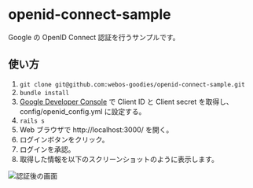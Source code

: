 openid-connect-sample
=====================

Google の OpenID Connect 認証を行うサンプルです。

使い方
-----

1. `git clone git@github.com:webos-goodies/openid-connect-sample.git`
2. `bundle install`
3. [Google Developer Console](https://console.developers.google.com/) で Client ID と Client secret を取得し、 config/openid_config.yml に設定する。
4. `rails s`
5. Web ブラウザで http://localhost:3000/ を開く。
6. ログインボタンをクリック。
7. ログインを承認。
8. 取得した情報を以下のスクリーンショットのように表示します。

![認証後の画面](http://cache.webos-goodies.jp/cache/farm8.staticflickr.com/7185/13997444194_490d6760f1_o.png)